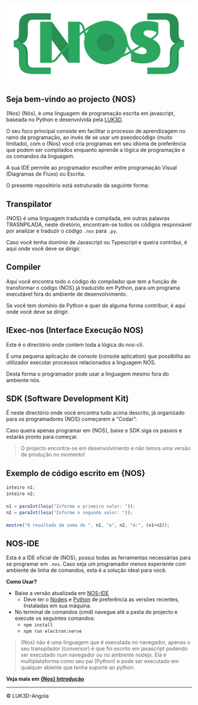 # ![nos-logo](logo.png)

## Seja bem-vindo ao projecto {NOS}

{Nos} (Nós), é uma linguagem de programação escrita em javascript, baseada no Python e desenvolvida pela [LUK3D](http://www.luk3d.com).

O seu foco principal consiste em facilitar o processo de aprendizagem no ramo da programação, ao invés de se usar um pseodocódigo (muito limitado), com o {Nos} você cria programas em seu idioma de preferência que podem ser compilados enquanto aprende a lógica de programação e os comandos da linguagem.

A sua IDE permite ao programador escolher entre programação Visual (Diagramas de Fluxo) ou Escrita.

O presente repositório está estruturado da seguinte forma:

## Transpilator

{NOS} é uma linguagem traduzida e compilada, em outras palavras TRASNPILADA, neste diretório, encontram-se todos os códigos responsável por analizar e traduzir o código `.nos` para `.py`.

Caso você tenha domínio de Javascript ou Typescript e queira contribui, é aqui onde você deve se dirigir.

## Compiler

Aqui você encontra todo o código do compilador que tem a função de transformar o código {NOS} já traduzido em Python, para um programa executável fora do ambiente de desenvolvimento.

Se você tem domínio de Python e quer de alguma forma contribuir, é aqui onde você deve se dirigir.

## IExec-nos (Interface Execução NOS)

Este é o directório onde contem toda a lógica do nos-cli.

É uma pequena aplicação de console (console aplication) que possibilita ao utilizador executar processos relacionados a linguagem NÓS.

Desta forma o programador pode usar a linguagem mesmo fora do ambiente nós.

## SDK (Software Development Kit)

É neste directório onde você encontra tudo acima descrito,  já organizado para os programadores {NOS} começarem a "Codar".

Caso queira apenas programar em {NOS}, baixe o SDK siga os passos e estarás pronto para começar.

> O projecto encontra-se em desenvolvimento e não temos uma versão de produção no momento!

## Exemplo de código escrito em {NOS}

```JavaScript
inteiro n1;
inteiro n2;

n1 = paraInt(leia("Informe o primeiro valor: "));
n2 = paraInt(leia("Informe o segundo valor: "));

mostre("O resultado da soma de ", n1, "e", n2, "é:", (n1+n2));
```

## NOS-IDE

Esta é a IDE oficial de {NOS}, possui todas as ferramentas necessárias para se programar em `.nos`. Caso seja um programador menos experiente com ambiente de linha de comandos, esta é a solução ideal para você.

**Como Usar?**

- Baixe a versão atualizada em [NOS-IDE](https://github.com/LUK3D-Angola/Nos_IDE)
  - Deve ter o [Nodejs](https://nodejs.org/en/download/) e [Python](https://www.python.org/downloads/) de preferência as versões recentes, Instaladas em sua máquina.
- No terminal de comandos (cmd) navegue até a pasta do projecto e execute os seguintes comandos:
  - `npm install`
  - `npm run electron:serve`

> {Nos} não é uma linguagem que é executada no navegador, apenas o seu transpilador (conversor) é que foi escrito em javascript podendo ser executado num navegador ou no ambiente nodejs. Ela é multiplataforma como seu pai (Python) e pode ser executado em qualquer abiente que tenha suporte ao python.

**Veja mais em [{Nos} Introdução](https://www.nos.luk3d.com/introduction.html)**

---

&copy; LUK3D-Angola

